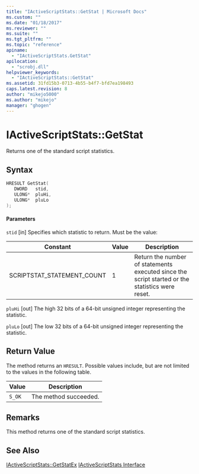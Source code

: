 ```yaml
---
title: "IActiveScriptStats::GetStat | Microsoft Docs"
ms.custom: ""
ms.date: "01/18/2017"
ms.reviewer: ""
ms.suite: ""
ms.tgt_pltfrm: ""
ms.topic: "reference"
apiname:
  - "IActiveScriptStats.GetStat"
apilocation:
  - "scrobj.dll"
helpviewer_keywords:
  - "IActiveScriptStats::GetStat"
ms.assetid: 31fd15b3-0713-4b55-b4f7-bfd7ea198493
caps.latest.revision: 8
author: "mikejo5000"
ms.author: "mikejo"
manager: "ghogen"
---
```

# IActiveScriptStats::GetStat
Returns one of the standard script statistics.

## Syntax

```cpp
HRESULT GetStat(
   DWORD   stid,
   ULONG*  pluHi,
   ULONG*  pluLo
);
```

#### Parameters
 `stid`
 [in] Specifies which statistic to return. Must be the value:

|Constant|Value|Description|
|--------------|-----------|-----------------|
|SCRIPTSTAT_STATEMENT_COUNT|1|Return the number of statements executed since the script started or the statistics were reset.|

 `pluHi`
 [out] The high 32 bits of a 64-bit unsigned integer representing the statistic.

 `pluLo`
 [out] The low 32 bits of a 64-bit unsigned integer representing the statistic.

## Return Value
 The method returns an `HRESULT`. Possible values include, but are not limited to the values in the following table.

|Value|Description|
|-----------|-----------------|
|`S_OK`|The method succeeded.|

## Remarks
 This method returns one of the standard script statistics.

## See Also
 [IActiveScriptStats::GetStatEx](../../winscript/reference/iactivescriptstats-getstatex.md)
 [IActiveScriptStats Interface](../../winscript/reference/iactivescriptstats-interface.md)